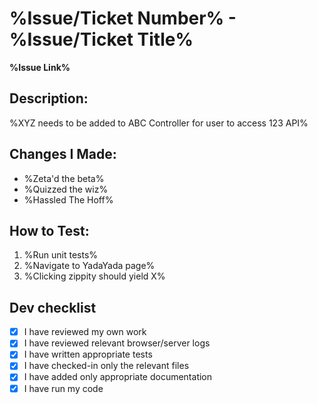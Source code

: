 # %Issue/Ticket Number% - %Issue/Ticket Title%
**%Issue Link%**

## Description:
%XYZ needs to be added to ABC Controller for user to access 123 API%

## Changes I Made:
* %Zeta'd the beta%
* %Quizzed the wiz%
* %Hassled The Hoff%

## How to Test:
1. %Run unit tests%
2. %Navigate to YadaYada page%
3. %Clicking zippity should yield X%

## Dev checklist
- [x] I have reviewed my own work
- [x] I have reviewed relevant browser/server logs
- [x] I have written appropriate tests
- [x] I have checked-in only the relevant files
- [x] I have added only appropriate documentation
- [x] I have run my code
